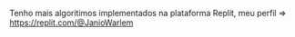 Tenho mais algoritimos implementados na plataforma Replit, meu perfil => https://replit.com/@JanioWarlem
